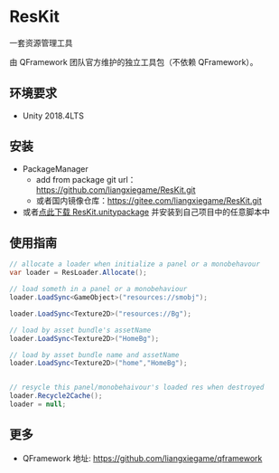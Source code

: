# ResKit

一套资源管理工具

由 QFramework 团队官方维护的独立工具包（不依赖 QFramework）。

## 环境要求

* Unity 2018.4LTS

## 安装

* PackageManager
    * add from package git url：https://github.com/liangxiegame/ResKit.git 
    * 或者国内镜像仓库：https://gitee.com/liangxiegame/ResKit.git
* 或者[点此下载 ResKit.unitypackage](ResKit.unitypackage) 并安装到自己项目中的任意脚本中

## 使用指南

``` csharp
// allocate a loader when initialize a panel or a monobehavour
var loader = ResLoader.Allocate();

// load someth in a panel or a monobehaviour
loader.LoadSync<GameObject>("resources://smobj");

loader.LoadSync<Texture2D>("resources://Bg");

// load by asset bundle's assetName
loader.LoadSync<Texture2D>("HomeBg");

// load by asset bundle name and assetName
loader.LoadSync<Texture2D>("home","HomeBg");


// resycle this panel/monobehaivour's loaded res when destroyed 
loader.Recycle2Cache();
loader = null;
```



## 更多

* QFramework 地址: https://github.com/liangxiegame/qframework


